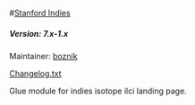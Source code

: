 #[Stanford Indies](https://github.com/SU-SWS/stanford_indies)
##### Version: 7.x-1.x

Maintainer: [boznik](https://github.com/boznik)

[Changelog.txt](CHANGELOG.txt)

Glue module for indies isotope ilci landing page.
